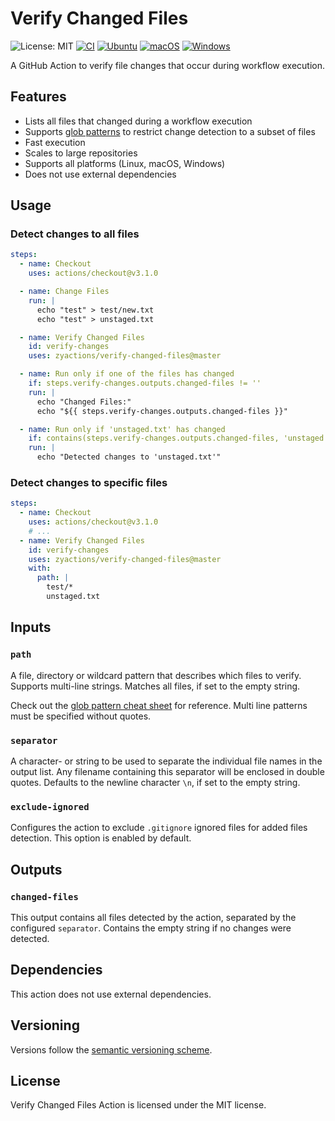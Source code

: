 # Verify Changed Files

![License: MIT][shield-license-mit]
[![CI][shield-ci]][workflow-ci]
[![Ubuntu][shield-platform-ubuntu]][job-runs-on]
[![macOS][shield-platform-macos]][job-runs-on]
[![Windows][shield-platform-windows]][job-runs-on]

A GitHub Action to verify file changes that occur during workflow execution.

## Features

- Lists all files that changed during a workflow execution
- Supports [glob patterns][glob-cheat-sheet] to restrict change detection to a subset of files
- Fast execution
- Scales to large repositories
- Supports all platforms (Linux, macOS, Windows)
- Does not use external dependencies

## Usage

### Detect changes to all files

```yaml
steps:
  - name: Checkout
    uses: actions/checkout@v3.1.0

  - name: Change Files
    run: |
      echo "test" > test/new.txt
      echo "test" > unstaged.txt

  - name: Verify Changed Files
    id: verify-changes
    uses: zyactions/verify-changed-files@master

  - name: Run only if one of the files has changed
    if: steps.verify-changes.outputs.changed-files != ''
    run: |
      echo "Changed Files:"
      echo "${{ steps.verify-changes.outputs.changed-files }}"

  - name: Run only if 'unstaged.txt' has changed
    if: contains(steps.verify-changes.outputs.changed-files, 'unstaged.txt')
    run: |
      echo "Detected changes to 'unstaged.txt'"
```

### Detect changes to specific files

```yaml
steps:
  - name: Checkout
    uses: actions/checkout@v3.1.0
    # ...
  - name: Verify Changed Files
    id: verify-changes
    uses: zyactions/verify-changed-files@master
    with:
      path: |
        test/*
        unstaged.txt
```

## Inputs

### `path`

A file, directory or wildcard pattern that describes which files to verify. Supports multi-line strings. Matches all files, if set to the empty string.

Check out the [glob pattern cheat sheet][glob-cheat-sheet] for reference. Multi line patterns must be specified without quotes.

### `separator`

A character- or string to be used to separate the individual file names in the output list. Any filename containing this separator will be enclosed in double quotes. Defaults to the newline character `\n`, if set to the empty string.

### `exclude-ignored`

Configures the action to exclude `.gitignore` ignored files for added files detection. This option is enabled by default.

## Outputs

### `changed-files`

This output contains all files detected by the action, separated by the configured `separator`. Contains the empty string if no changes were detected.

## Dependencies

This action does not use external dependencies.

## Versioning

Versions follow the [semantic versioning scheme][semver].

## License

Verify Changed Files Action is licensed under the MIT license.

[glob-cheat-sheet]: https://docs.github.com/en/actions/using-workflows/workflow-syntax-for-github-actions#filter-pattern-cheat-sheet
[job-runs-on]: https://docs.github.com/en/actions/reference/workflow-syntax-for-github-actions#jobsjob_idruns-on
[semver]:https://semver.org
[shield-license-mit]: https://img.shields.io/badge/License-MIT-blue.svg
[shield-ci]: https://github.com/zyactions/verify-changed-files/actions/workflows/ci.yml/badge.svg
[shield-platform-ubuntu]: https://img.shields.io/badge/Ubuntu-E95420?logo=ubuntu\&logoColor=white
[shield-platform-macos]: https://img.shields.io/badge/macOS-53C633?logo=apple\&logoColor=white
[shield-platform-windows]: https://img.shields.io/badge/Windows-0078D6?logo=windows\&logoColor=white
[workflow-ci]: https://github.com/zyactions/verify-changed-files/actions/workflows/ci.yml
